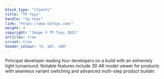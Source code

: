```yaml
---
block_type: "clients"
title: "TP Toys"
handle: "tp-toys"
link: "https://www.tptoys.com/"
weight: 4
copyright: "Image © TP Toys 2021"
articles: true
srcset: true
header_colour: "0, 187, 180"
---
```


Principal developer leading four developers on a build with an extremely tight turnaround. Notable features include 3D AR model viewer for products with seamless variant switching and advanced multi-step product builder.
